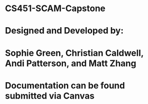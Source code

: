 # CS451-SCAM-Capstone

# Designed and Developed by:
# Sophie Green, Christian Caldwell, Andi Patterson, and Matt Zhang

# Documentation can be found submitted via Canvas
